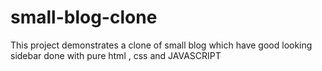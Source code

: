 # small-blog-clone
This project demonstrates a clone of small blog which have good looking sidebar  done with pure html , css and JAVASCRIPT

